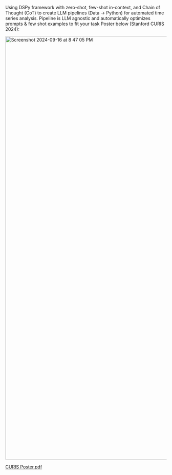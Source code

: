 Using DSPy framework with zero-shot, few-shot in-context, and Chain of Thought (CoT) to create LLM pipelines (Data → Python) for automated time series analysis.
Pipeline is LLM agnostic and automatically optimizes prompts & few shot examples to fit your task
Poster below (Stanford CURIS 2024):

<img width="1320" alt="Screenshot 2024-09-16 at 8 47 05 PM" src="https://github.com/user-attachments/assets/a5e0f7be-4eeb-4228-b102-235af2ba0632">


[CURIS Poster.pdf](https://github.com/user-attachments/files/17022602/CURIS.Poster.pdf)
